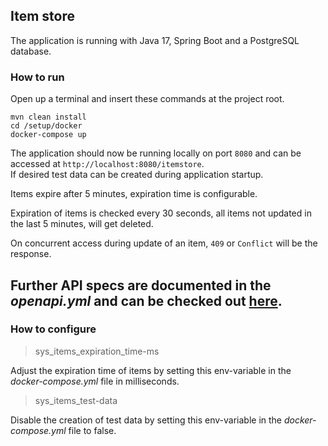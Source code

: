 ## Item store
The application is running with Java 17, Spring Boot and a PostgreSQL database.
### How to run
Open up a terminal and insert these commands at the project root.
```
mvn clean install
cd /setup/docker
docker-compose up
```

The application should now be running locally on port `8080` and
can be accessed at `http://localhost:8080/itemstore`. \
If desired test data can be created during application startup.

Items expire after 5 minutes, expiration time is configurable.

Expiration of items is checked every 30 seconds, all items not
updated in the last 5 minutes, will get deleted.

On concurrent access during update of an item, `409` or `Conflict`
will be the response.

Further API specs are documented in the _openapi.yml_ and can be
checked out [here](https://app.swaggerhub.com/apis-docs/RAFFAE/item-store/1.0).
---
### How to configure
> sys_items_expiration_time-ms

Adjust the expiration time of items by setting this env-variable
in the _docker-compose.yml_ file in milliseconds.

> sys_items_test-data

Disable the creation of test data by setting this env-variable
in the _docker-compose.yml_ file to false.